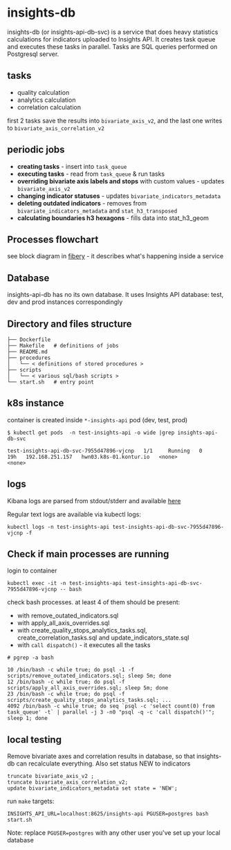 # insights-db

insights-db (or insights-api-db-svc) is a service that does heavy statistics calculations for indicators uploaded to Insights API. It creates task queue and executes these tasks in parallel. Tasks are SQL queries performed on Postgresql server.

## tasks

* quality calculation
* analytics calculation
* correlation calculation

first 2 tasks save the results into `bivariate_axis_v2`, and the last one writes to `bivariate_axis_correlation_v2`

## periodic jobs

* **creating tasks** - insert into `task_queue`
* **executing tasks** - read from `task_queue` & run tasks
* **overriding bivariate axis labels and stops** with custom values - updates `bivariate_axis_v2`
* **changing indicator statuses** - updates `bivariate_indicators_metadata`
* **deleting outdated indicators** - removes from `bivariate_indicators_metadata` and `stat_h3_transposed`
* **calculating boundaries h3 hexagons** - fills data into stat_h3_geom

## Processes flowchart

see block diagram in [fibery](https://kontur.fibery.io/Tasks/User_Story/Insights-DB-service-MVP-2005) - it describes what's happening inside a service

## Database
insights-api-db has no its own database. It uses Insights API database: test, dev and prod instances correspondingly

## Directory and files structure

```
├── Dockerfile
├── Makefile   # definitions of jobs
├── README.md
├── procedures
│   └── < definitions of stored procedures >
├── scripts
│   └── < various sql/bash scripts >
└── start.sh   # entry point
```

## k8s instance

container is created inside `*-insights-api` pod (dev, test, prod)

```
$ kubectl get pods  -n test-insights-api -o wide |grep insights-api-db-svc

test-insights-api-db-svc-7955d47896-vjcnp   1/1     Running   0             19h   192.168.251.157   hwn03.k8s-01.kontur.io   <none>           <none>
```

## logs

Kibana logs are parsed from stdout/stderr and available [here](https://kontur-elastic-deployment.kb.eastus2.azure.elastic-cloud.com:9243/app/discover#/?_a=(columns:!(log),filters:!(('$state':(store:appState),meta:(alias:!n,disabled:!f,field:kubernetes.labels.app_kubernetes_io%2Finstance,index:b8683180-0124-11ed-ac3a-d5bb0507369a,key:kubernetes.labels.app_kubernetes_io%2Finstance,negate:!f,params:(query:test-insights-api-db-svc),type:phrase),query:(match_phrase:(kubernetes.labels.app_kubernetes_io%2Finstance:test-insights-api-db-svc)))),hideChart:!t,index:b8683180-0124-11ed-ac3a-d5bb0507369a,interval:auto,query:(language:kuery,query:''),sort:!(!('@timestamp',desc)))&_g=(filters:!(),refreshInterval:(pause:!t,value:60000),time:(from:now-1d,to:now)))

Regular text logs are available via kubectl logs:

```
kubectl logs -n test-insights-api test-insights-api-db-svc-7955d47896-vjcnp -f
```

## Check if main processes are running

login to container
```
kubectl exec -it -n test-insights-api test-insights-api-db-svc-7955d47896-vjcnp -- bash
```

check bash processes. at least 4 of them should be present:
* with remove_outated_indicators.sql
* with apply_all_axis_overrides.sql
* with create_quality_stops_analytics_tasks.sql, create_correlation_tasks.sql and update_indicators_state.sql
* with `call dispatch()` - it executes all the tasks

```
# pgrep -a bash

10 /bin/bash -c while true; do psql -1 -f scripts/remove_outated_indicators.sql; sleep 5m; done
12 /bin/bash -c while true; do psql -f scripts/apply_all_axis_overrides.sql; sleep 5m; done
23 /bin/bash -c while true; do psql -f scripts/create_quality_stops_analytics_tasks.sql; ...
4092 /bin/bash -c while true; do seq `psql -c 'select count(0) from task_queue' -t` | parallel -j 3 -n0 "psql -q -c 'call dispatch()'"; sleep 1; done
```

## local testing

Remove bivariate axes and correlation results in database, so that insights-db can recalculate everything. Also set status NEW to indicators

```
truncate bivariate_axis_v2 ;
truncate bivariate_axis_correlation_v2;
update bivariate_indicators_metadata set state = 'NEW';
```

run `make` targets:

```
INSIGHTS_API_URL=localhost:8625/insights-api PGUSER=postgres bash start.sh
```

Note: replace `PGUSER=postgres` with any other user you've set up your local database
